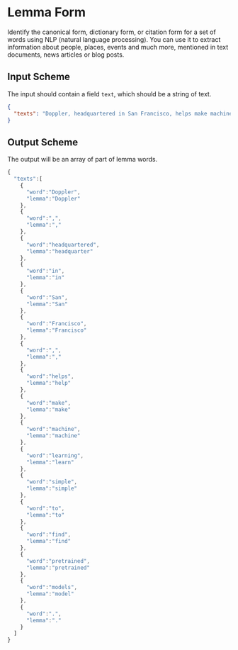 # Lemma Form
Identify the canonical form, dictionary form, or citation form for a set of words using NLP (natural language processing). 
You can use it to extract information about people, places, events and much more, mentioned in 
text documents, news articles or blog posts.
  

## Input Scheme
The input should contain a field `text`, which should be a string of text. 
``` json
{
  "texts": "Doppler, headquartered in San Francisco, helps make machine learning simple to find pretrained models."
}
```


## Output Scheme
The output will be an array of part of lemma words.

``` javascript
{
  "texts":[
    {
      "word":"Doppler",
      "lemma":"Doppler"
    },
    {
      "word":",",
      "lemma":","
    },
    {
      "word":"headquartered",
      "lemma":"headquarter"
    },
    {
      "word":"in",
      "lemma":"in"
    },
    {
      "word":"San",
      "lemma":"San"
    },
    {
      "word":"Francisco",
      "lemma":"Francisco"
    },
    {
      "word":",",
      "lemma":","
    },
    {
      "word":"helps",
      "lemma":"help"
    },
    {
      "word":"make",
      "lemma":"make"
    },
    {
      "word":"machine",
      "lemma":"machine"
    },
    {
      "word":"learning",
      "lemma":"learn"
    },
    {
      "word":"simple",
      "lemma":"simple"
    },
    {
      "word":"to",
      "lemma":"to"
    },
    {
      "word":"find",
      "lemma":"find"
    },
    {
      "word":"pretrained",
      "lemma":"pretrained"
    },
    {
      "word":"models",
      "lemma":"model"
    },
    {
      "word":".",
      "lemma":"."
    }
  ]
}
```
